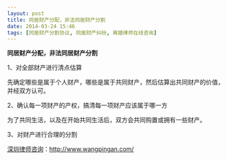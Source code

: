 ```yaml
---
layout: post
title: 同居财产分配，非法同居财产分割
date: 2014-03-24 15:46
tags: [同居财产分割协议, 同居财产纠纷, 离婚律师在线咨询]
---
```

<strong>同居财产分配，非法同居财产分割</strong>

1、对全部财产进行清点估算

先确定哪些是属于个人财产，哪些是属于共同财产，然后估算出共同财产的价值，并经双方认可。

2、确认每一项财产的产权，搞清每一项财产应该属于哪一方

为了共同生活，以及在开始共同生活后，双方会共同购置或拥有一些财产。

3、对财产进行合理的分割


<a href="http://www.wangpingan.com/">深圳律师咨询</a>：<a href="http://www.wangpingan.com/">http://www.wangpingan.com/</a>


